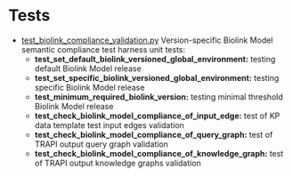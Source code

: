 # Tests

- [test_biolink_compliance_validation.py](translator/biolink/test_biolink_compliance_validation.py) Version-specific Biolink Model semantic compliance test harness unit tests:
    - **test_set_default_biolink_versioned_global_environment:** testing default Biolink Model release
    - **test_set_specific_biolink_versioned_global_environment:** testing specific Biolink Model release
    - **test_minimum_required_biolink_version:** testing minimal threshold Biolink Model release
    - **test_check_biolink_model_compliance_of_input_edge:** test of KP data template test input edges validation
    - **test_check_biolink_model_compliance_of_query_graph:** test of TRAPI output query graph validation
    - **test_check_biolink_model_compliance_of_knowledge_graph:** test of TRAPI output knowledge graphs validation
